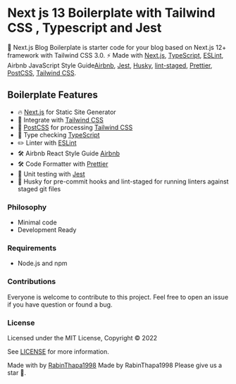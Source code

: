 # Next js 13 Boilerplate with Tailwind CSS , Typescript and Jest

🚀 Next.js Blog Boilerplate is starter code for your blog based on Next.js 12+ framework with Tailwind CSS 3.0. ⚡️ Made with [Next.js](https://nextjs.org), [TypeScript](https://www.typescriptlang.org), [ESLint](https://eslint.org), Airbnb JavaScript Style Guide[Airbnb](https://github.com/airbnb/javascript/tree/master/react), [Jest](https://jestjs.io), [Husky](
https://typicode.github.io/husky/#/), [lint-staged](https://github.com/okonet/lint-staged),
[Prettier](https://prettier.io), [PostCSS](https://postcss.org), [Tailwind CSS](https://tailwindcss.com).

## Boilerplate Features
- 🔥 [Next.js](https://nextjs.org) for Static Site Generator
- 🎨 Integrate with [Tailwind CSS](https://tailwindcss.com)
- 💅 [PostCSS](https://postcss.org) for processing [Tailwind CSS](https://tailwindcss.com)
- 🎉 Type checking [TypeScript](https://www.typescriptlang.org)
- ✏️ Linter with [ESLint](https://eslint.org)
- 🛠 Airbnb React Style Guide [Airbnb](https://github.com/airbnb/javascript/tree/master/react)
- 🛠 Code Formatter with [Prettier](https://prettier.io)
- 🧪 Unit testing with [Jest](https://jestjs.io)
- 🧪 Husky for pre-commit hooks and lint-staged for running linters against staged git files 

### Philosophy

- Minimal code
- Development Ready


### Requirements

- Node.js and npm


### Contributions

Everyone is welcome to contribute to this project. Feel free to open an issue if you have question or found a bug.

### License

Licensed under the MIT License, Copyright © 2022

See [LICENSE](LICENSE) for more information.


Made with by [RabinThapa1998](https://github.com/RabinThapa1998 "RabinThapa1998")
Made by RabinThapa1998 Please give us a star 🌟.

